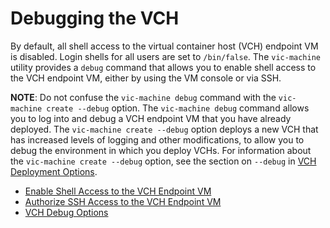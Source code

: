 # Debugging the VCH #

By default, all shell access to the virtual container host (VCH) endpoint VM is disabled. Login shells for all users are set to `/bin/false`. The  `vic-machine` utility provides a `debug` command that allows you to enable shell access to the VCH endpoint VM, either by using the VM console or via SSH.

**NOTE**: Do not confuse the `vic-machine debug` command with the `vic-machine create --debug` option. The `vic-machine debug` command allows you to log into and debug a VCH endpoint VM that you have already deployed. The `vic-machine create --debug` option deploys a new VCH that has increased levels of logging and other modifications, to allow you to debug the environment in which you deploy VCHs. For information about the `vic-machine create --debug` option, see the section on `--debug` in [VCH Deployment Options](vch_installer_options.md#debug).

* [Enable Shell Access to the VCH Endpoint VM](vch_shell_access.md)
* [Authorize SSH Access to the VCH Endpoint VM](vch_ssh_access.md) 
* [VCH Debug Options](debug_vch_options.md)